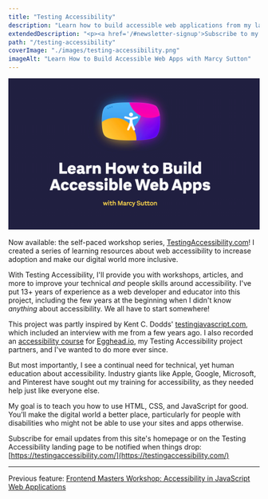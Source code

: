 ```yaml
---
title: "Testing Accessibility"
description: "Learn how to build accessible web applications from my latest initiative. Self-paced workshop series available now at <a href='https://testingaccessibility.com'>testingaccessibility.com</a>! You can also take my free 6-part email course. My goal is to teach you how to use HTML, CSS, and JavaScript for good."
extendedDescription: "<p><a href='/#newsletter-signup'>Subscribe to my mailing list</a> and stay up to date!</p>"
path: "/testing-accessibility"
coverImage: "./images/testing-accessibility.png"
imageAlt: "Learn How to Build Accessible Web Apps with Marcy Sutton"
---
```


<div class="floating-image width50">
    <img
        src="./images/testing-accessibility.png"
        alt="Learn How to Build Accessible Web Apps with Marcy Sutton"
    />
</div>

Now available: the self-paced workshop series, [TestingAccessibility.com](https://testingaccessibility.com)! I created a series of learning resources about web accessibility to increase adoption and make our digital world more inclusive.

With Testing Accessibility, I'll provide you with workshops, articles, and more to improve your technical _and_ people skills around accessibility. I've put 13+ years of experience as a web developer and educator into this project, including the few years at the beginning when I didn't know _anything_ about accessibility. We all have to start somewhere!

This project was partly inspired by Kent C. Dodds' [testingjavascript.com](https://testingjavascript.com), which included an interview with me from a few years ago. I also recorded an [accessibility course](https://egghead.io/courses/start-building-accessible-web-applications-today) for [Egghead.io](https://egghead.io), my Testing Accessibility project partners, and I've wanted to do more ever since.

But most importantly, I see a continual need for technical, yet human education about accessibility. Industry giants like Apple, Google, Microsoft, and Pinterest have sought out my training for accessibility, as they needed help just like everyone else.

My goal is to teach you how to use HTML, CSS, and JavaScript for good. You’ll make the digital world a better place, particularly for people with disabilities who might not be able to use your sites and apps otherwise.

Subscribe for email updates from this site's homepage or on the Testing Accessibility landing page to be notified when things drop: [https://testingaccessibility.com/](https://testingaccessibility.com/)

---

Previous feature: [Frontend Masters Workshop: Accessibility in JavaScript Web Applications](/frontend-masters-javascript-accessibility)